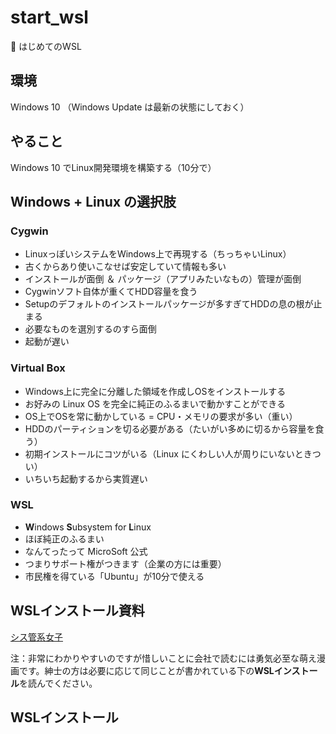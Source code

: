 # start_wsl
:baby: はじめてのWSL

## 環境
Windows 10 （Windows Update は最新の状態にしておく）

## やること
Windows 10 でLinux開発環境を構築する（10分で）

## Windows + Linux の選択肢
### Cygwin
* LinuxっぽいシステムをWindows上で再現する（ちっちゃいLinux）
* 古くからあり使いこなせば安定していて情報も多い
* インストールが面倒 ＆ パッケージ（アプリみたいなもの）管理が面倒
* Cygwinソフト自体が重くてHDD容量を食う
* Setupのデフォルトのインストールパッケージが多すぎてHDDの息の根が止まる
* 必要なものを選別するのすら面倒
* 起動が遅い

### Virtual Box
* Windows上に完全に分離した領域を作成しOSをインストールする
* お好みの Linux OS を完全に純正のふるまいで動かすことができる
* OS上でOSを常に動かしている = CPU・メモリの要求が多い（重い）
* HDDのパーティションを切る必要がある（たいがい多めに切るから容量を食う）
* 初期インストールにコツがいる（Linux にくわしい人が周りにいないときつい）
* いちいち起動するから実質遅い

### WSL
* **W**indows **S**ubsystem for **L**inux
* ほぼ純正のふるまい
* なんてったって MicroSoft 公式
* つまりサポート権がつきます（企業の方には重要）
* 市民権を得ている「Ubuntu」が10分で使える

## WSLインストール資料
[シス管系女子](http://system-admin-girl.com/comic/begins/sp-wsl/)

注：非常にわかりやすいのですが惜しいことに会社で読むには勇気必至な萌え漫画です。紳士の方は必要に応じて同じことが書かれている下の**WSLインストール**を読んでください。

## WSLインストール

